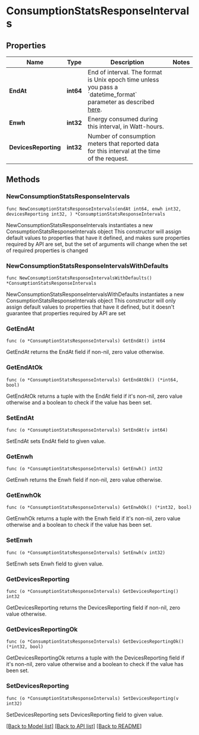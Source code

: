 # ConsumptionStatsResponseIntervals

## Properties

Name | Type | Description | Notes
------------ | ------------- | ------------- | -------------
**EndAt** | **int64** | End of interval. The format is Unix epoch time unless you pass a &#x60;datetime_format&#x60; parameter as described [here](https://developer.enphase.com/docs#Datetimes). | 
**Enwh** | **int32** | Energy consumed during this interval, in Watt-hours. | 
**DevicesReporting** | **int32** | Number of consumption meters that reported data for this interval at the time of the request. | 

## Methods

### NewConsumptionStatsResponseIntervals

`func NewConsumptionStatsResponseIntervals(endAt int64, enwh int32, devicesReporting int32, ) *ConsumptionStatsResponseIntervals`

NewConsumptionStatsResponseIntervals instantiates a new ConsumptionStatsResponseIntervals object
This constructor will assign default values to properties that have it defined,
and makes sure properties required by API are set, but the set of arguments
will change when the set of required properties is changed

### NewConsumptionStatsResponseIntervalsWithDefaults

`func NewConsumptionStatsResponseIntervalsWithDefaults() *ConsumptionStatsResponseIntervals`

NewConsumptionStatsResponseIntervalsWithDefaults instantiates a new ConsumptionStatsResponseIntervals object
This constructor will only assign default values to properties that have it defined,
but it doesn't guarantee that properties required by API are set

### GetEndAt

`func (o *ConsumptionStatsResponseIntervals) GetEndAt() int64`

GetEndAt returns the EndAt field if non-nil, zero value otherwise.

### GetEndAtOk

`func (o *ConsumptionStatsResponseIntervals) GetEndAtOk() (*int64, bool)`

GetEndAtOk returns a tuple with the EndAt field if it's non-nil, zero value otherwise
and a boolean to check if the value has been set.

### SetEndAt

`func (o *ConsumptionStatsResponseIntervals) SetEndAt(v int64)`

SetEndAt sets EndAt field to given value.


### GetEnwh

`func (o *ConsumptionStatsResponseIntervals) GetEnwh() int32`

GetEnwh returns the Enwh field if non-nil, zero value otherwise.

### GetEnwhOk

`func (o *ConsumptionStatsResponseIntervals) GetEnwhOk() (*int32, bool)`

GetEnwhOk returns a tuple with the Enwh field if it's non-nil, zero value otherwise
and a boolean to check if the value has been set.

### SetEnwh

`func (o *ConsumptionStatsResponseIntervals) SetEnwh(v int32)`

SetEnwh sets Enwh field to given value.


### GetDevicesReporting

`func (o *ConsumptionStatsResponseIntervals) GetDevicesReporting() int32`

GetDevicesReporting returns the DevicesReporting field if non-nil, zero value otherwise.

### GetDevicesReportingOk

`func (o *ConsumptionStatsResponseIntervals) GetDevicesReportingOk() (*int32, bool)`

GetDevicesReportingOk returns a tuple with the DevicesReporting field if it's non-nil, zero value otherwise
and a boolean to check if the value has been set.

### SetDevicesReporting

`func (o *ConsumptionStatsResponseIntervals) SetDevicesReporting(v int32)`

SetDevicesReporting sets DevicesReporting field to given value.



[[Back to Model list]](../README.md#documentation-for-models) [[Back to API list]](../README.md#documentation-for-api-endpoints) [[Back to README]](../README.md)



